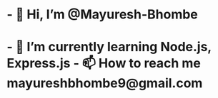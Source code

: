 <h1>- 👋 Hi, I’m @Mayuresh-Bhombe<h1/>
- 🌱 I’m currently learning Node.js, Express.js
- 📫 How to reach me mayureshbhombe9@gmail.com


<!---
Mayuresh-Bhombe/Mayuresh-Bhombe is a ✨ special ✨ repository because its `README.md` (this file) appears on your GitHub profile.
You can click the Preview link to take a look at your changes.
--->
